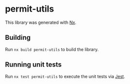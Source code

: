 # permit-utils

This library was generated with [Nx](https://nx.dev).

## Building

Run `nx build permit-utils` to build the library.

## Running unit tests

Run `nx test permit-utils` to execute the unit tests via [Jest](https://jestjs.io).
